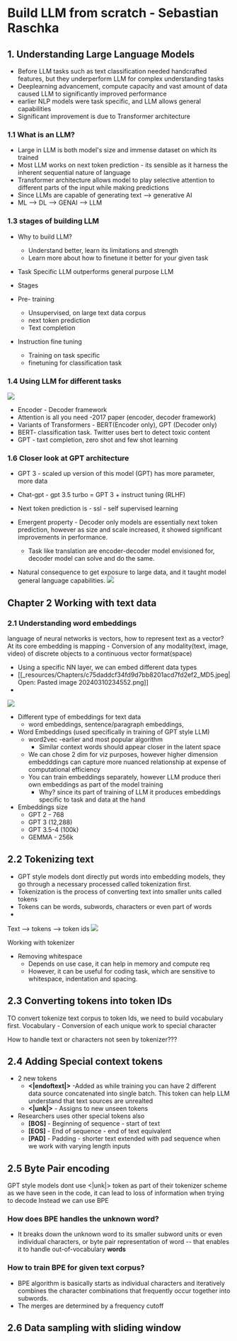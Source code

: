 # Build LLM from scratch - Sebastian Raschka

  
## 1. Understanding Large Language **Models**

- Before LLM tasks such as text classification needed handcrafted features, but they underperform LLM for complex understanding tasks
- Deeplearning advancement, compute capacity and vast amount of data caused LLM to significantly improved performance
- earlier NLP models were task specific, and LLM allows general capabilities
- Significant improvement is due to Transformer architecture
### 1.1 What is an LLM?

- Large in LLM is both model's size and immense dataset on which its trained
- Most LLM works on next token prediction - its sensible as it harness the inherent sequential nature of language
- Transformer architecture allows model to play selective attention to different parts of the input while making predictions
- Since LLMs are capable of generating text --> generative AI
- ML --> DL --> GENAI --> LLM
### 1.3 stages of building LLM
- Why to build LLM?
	- Understand better, learn its limitations and strength
	- Learn more about how to finetune it better for your given task
- Task Specific LLM outperforms general purpose LLM

- Stages
- Pre- training
	- Unsupervised, on large text data corpus
	- next token prediction
	- Text completion
- Instruction fine tuning
	- Training on task specific
	- finetuning for classification task

### 1.4 Using LLM for different tasks
![](_resources/Chapters/a61a61ca87317de4cb109f4d30a34df0_MD5.jpeg)
- Encoder - Decoder framework
- Attention is all you need -2017 paper (encoder, decoder framework)
- Variants of Transformers - BERT(Encoder only), GPT (Decoder only)
- BERT- classification task. Twitter uses bert to detect toxic content
- GPT - taxt completion, zero shot and few shot learning

### 1.6 Closer look at GPT architecture
- GPT 3 - scaled up version of this model (GPT) has more parameter, more data
- Chat-gpt - gpt 3.5 turbo = GPT 3 + instruct tuning (RLHF)

- Next token prediction is - ssl - self supervised learning
- Emergent property - Decoder only models are essentially next token prediction, however as size and scale increased, it showed significant improvements in performance. 
	- Task like translation are encoder-decoder model envisioned for, decoder model can solve and do the same. 
- Natural consequence to get exposure to large data, and it taught model general language capabilities. 
![](_resources/Chapters/741d95a4b96218920effb483ff82c0e6_MD5.jpeg)


## Chapter 2 Working with text data
### 2.1 Understanding word embeddings
language of neural networks is vectors, how to represent text as a vector?
At its core embedding is mapping - Conversion of any modality(text, image, video) of discrete objects to a continuous vector format(space)
- Using a specific NN layer, we can embed different data types
- [[_resources/Chapters/c75daddcf34fd9d7bb8201acd7fd2ef2_MD5.jpeg|Open: Pasted image 20240310234552.png]]
- 
![](_resources/Chapters/c75daddcf34fd9d7bb8201acd7fd2ef2_MD5.jpeg)
- Different type of embeddings for text data
	- word embeddings, sentence/paragraph embeddings, 
- Word Embeddings (used specifically in training of GPT style LLM)
	- word2vec -earlier and most popular algorithm
		- Similar context words should appear closer in the latent space
	- We can chose 2 dim for viz purposes, however higher dimension embedddings can capture more nuanced relationship at expense of computational efficiency
	- You can train embeddings separately, however LLM produce theri own embeddings as part of the model training
		- Why? since its part of training of LLM it produces embeddings specific to task and data at the hand
- Embeddings size 
	- GPT 2 - 768
	- GPT 3 (12,288)
	- GPT 3.5-4 (100k)
	- GEMMA - 256k
## 2.2 Tokenizing text

- GPT style models dont directly put words into embedding models, they go through a necessary processed called tokenization first.
- Tokenization is the process of converting text into smaller units called tokens
- Tokens can be words, subwords, characters or even part of words
- 

Text --> tokens --> token ids
![](_resources/Chapters/2786a98a615820d94472413e624705fa_MD5.jpeg)

Working with tokenizer
- Removing whitespace
	- Depends on use case, it can help in memory and compute req
	- However, it can be useful for coding task, which are sensitive to whitespace, indentation and spacing.
## 2.3 Converting tokens into token IDs

TO convert tokenize text corpus to token Ids, we need to build vocabulary first.
Vocabulary - Conversion of each unique work to special character

How to handle text or characters not seen by tokenizer???

## 2.4 Adding Special context tokens
- 2 new tokens
	- **<|endoftext|>** -Added as while training you can have 2 different data source concatenated into single batch. This token can help LLM understand that text sources are unrealted
	- **<|unk|>** - Assigns to new unseen tokens
- Researchers uses other special tokens also
	- **\[BOS]** - Beginning of sequence - start of text
	- **\[EOS]** - End of sequence - end of text equivalent
	- **\[PAD]** - Padding - shorter text extended with pad sequence when we work with varying length inputs

## 2.5 Byte Pair encoding
GPT style models dont use <|unk|> token as part of their tokenizer scheme
as we have seen in the code, it can lead to loss of information when trying to decode
Instead we can use BPE

### How does BPE handles the unknown word?
- It breaks down the unknown word to its smaller subword units or even individual characters, or byte pair representation of word -- that enables it to handle out-of-vocabulary **words**

### How to train BPE for given text corpus?
- BPE algorithm is basically starts as individual characters and iteratively combines the character combinations that frequently occur together into subwords. 
- The merges are determined by a frequency cutoff

## 2.6 Data sampling with sliding window
